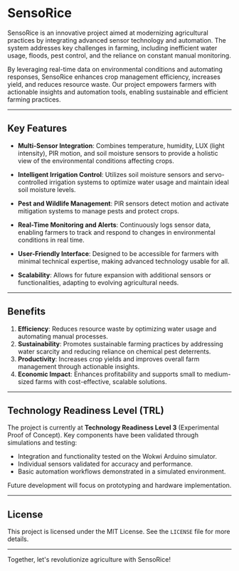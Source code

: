 # SensoRice

SensoRice is an innovative project aimed at modernizing agricultural practices by integrating advanced sensor technology and automation. The system addresses key challenges in farming, including inefficient water usage, floods, pest control, and the reliance on constant manual monitoring.

By leveraging real-time data on environmental conditions and automating responses, SensoRice enhances crop management efficiency, increases yield, and reduces resource waste. Our project empowers farmers with actionable insights and automation tools, enabling sustainable and efficient farming practices.

---

## Key Features

- **Multi-Sensor Integration**: Combines temperature, humidity, LUX (light intensity), PIR motion, and soil moisture sensors to provide a holistic view of the environmental conditions affecting crops.

- **Intelligent Irrigation Control**: Utilizes soil moisture sensors and servo-controlled irrigation systems to optimize water usage and maintain ideal soil moisture levels.

- **Pest and Wildlife Management**: PIR sensors detect motion and activate mitigation systems to manage pests and protect crops.

- **Real-Time Monitoring and Alerts**: Continuously logs sensor data, enabling farmers to track and respond to changes in environmental conditions in real time.

- **User-Friendly Interface**: Designed to be accessible for farmers with minimal technical expertise, making advanced technology usable for all.

- **Scalability**: Allows for future expansion with additional sensors or functionalities, adapting to evolving agricultural needs.

---

## Benefits

1. **Efficiency**: Reduces resource waste by optimizing water usage and automating manual processes.
2. **Sustainability**: Promotes sustainable farming practices by addressing water scarcity and reducing reliance on chemical pest deterrents.
3. **Productivity**: Increases crop yields and improves overall farm management through actionable insights.
4. **Economic Impact**: Enhances profitability and supports small to medium-sized farms with cost-effective, scalable solutions.

---

## Technology Readiness Level (TRL)

The project is currently at **Technology Readiness Level 3** (Experimental Proof of Concept). Key components have been validated through simulations and testing:

- Integration and functionality tested on the Wokwi Arduino simulator.
- Individual sensors validated for accuracy and performance.
- Basic automation workflows demonstrated in a simulated environment.

Future development will focus on prototyping and hardware implementation.

---

## License

This project is licensed under the MIT License. See the `LICENSE` file for more details.

---

Together, let's revolutionize agriculture with SensoRice!
